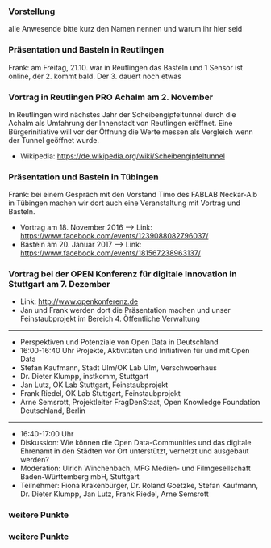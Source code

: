 ### Vorstellung

alle Anwesende bitte kurz den Namen nennen und warum ihr hier seid

### Präsentation und Basteln in Reutlingen 
Frank: am Freitag, 21.10. war in Reutlingen das Basteln und 1 Sensor ist online, der 2. kommt bald.
Der 3. dauert noch etwas

### Vortrag in Reutlingen PRO Achalm am 2. November
In Reutlingen wird nächstes Jahr der Scheibengipfeltunnel durch die Achalm als Umfahrung der Innenstadt von Reutlingen eröffnet. Eine Bürgerinitiative will vor der Öffnung die Werte messen als Vergleich wenn der Tunnel geöffnet wurde.
- Wikipedia: https://de.wikipedia.org/wiki/Scheibengipfeltunnel

### Präsentation und Basteln in Tübingen
Frank: bei einem Gespräch mit den Vorstand Timo des FABLAB Neckar-Alb in Tübingen machen wir dort auch eine Veranstaltung mit Vortrag und Basteln.
- Vortrag am 18. November 2016 --> Link: https://www.facebook.com/events/1239088082796037/
- Basteln am 20. Januar 2017 --> Link: https://www.facebook.com/events/181567238963137/

### Vortrag bei der OPEN Konferenz für digitale Innovation in Stuttgart am 7. Dezember
- Link: http://www.openkonferenz.de
- Jan und Frank werden dort die Präsentation machen und unser Feinstaubprojekt im Bereich 4. Öffentliche Verwaltung

***

- Perspektiven und Potenziale von Open Data in Deutschland 
- 16:00-16:40 Uhr Projekte, Aktivitäten und Initiativen für und mit Open Data
- Stefan Kaufmann, Stadt Ulm/OK Lab Ulm, Verschwoerhaus
- Dr. Dieter Klumpp, instkomm, Stuttgart  
- Jan Lutz, OK Lab Stuttgart, Feinstaubprojekt 
- Frank Riedel, OK Lab Stuttgart, Feinstaubprojekt
- Arne Semsrott, Projektleiter FragDenStaat, Open Knowledge Foundation Deutschland, Berlin 

***

- 16:40-17:00 Uhr
- Diskussion: Wie können die Open Data-Communities und das digitale Ehrenamt in den Städten vor Ort unterstützt, vernetzt und ausgebaut werden?
- Moderation: Ulrich Winchenbach, MFG Medien- und Filmgesellschaft Baden-Württemberg mbH, Stuttgart 
- Teilnehmer: Fiona Krakenbürger, Dr. Roland Goetzke, Stefan Kaufmann, Dr. Dieter Klumpp, Jan Lutz, Frank Riedel, Arne Semsrott

### weitere Punkte

### weitere Punkte